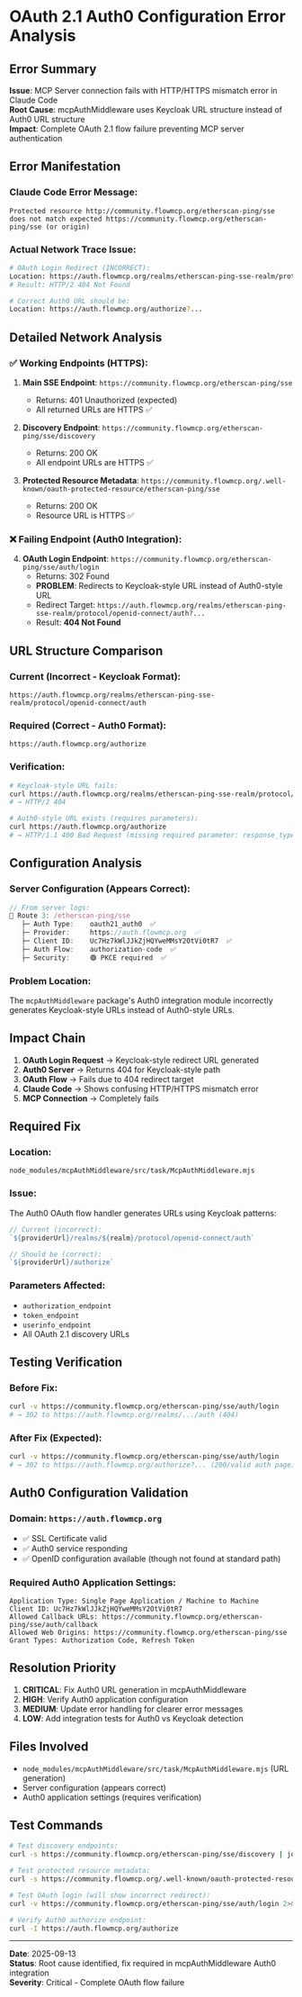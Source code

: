 # OAuth 2.1 Auth0 Configuration Error Analysis

## **Error Summary**

**Issue**: MCP Server connection fails with HTTP/HTTPS mismatch error in Claude Code  
**Root Cause**: mcpAuthMiddleware uses Keycloak URL structure instead of Auth0 URL structure  
**Impact**: Complete OAuth 2.1 flow failure preventing MCP server authentication  

## **Error Manifestation**

### Claude Code Error Message:
```
Protected resource http://community.flowmcp.org/etherscan-ping/sse does not match expected https://community.flowmcp.org/etherscan-ping/sse (or origin)
```

### Actual Network Trace Issue:
```bash
# OAuth Login Redirect (INCORRECT):
Location: https://auth.flowmcp.org/realms/etherscan-ping-sse-realm/protocol/openid-connect/auth?...
# Result: HTTP/2 404 Not Found

# Correct Auth0 URL should be:
Location: https://auth.flowmcp.org/authorize?...
```

## **Detailed Network Analysis**

### ✅ Working Endpoints (HTTPS):
1. **Main SSE Endpoint**: `https://community.flowmcp.org/etherscan-ping/sse`
   - Returns: 401 Unauthorized (expected)
   - All returned URLs are HTTPS ✅

2. **Discovery Endpoint**: `https://community.flowmcp.org/etherscan-ping/sse/discovery`
   - Returns: 200 OK
   - All endpoint URLs are HTTPS ✅

3. **Protected Resource Metadata**: `https://community.flowmcp.org/.well-known/oauth-protected-resource/etherscan-ping/sse`
   - Returns: 200 OK
   - Resource URL is HTTPS ✅

### ❌ Failing Endpoint (Auth0 Integration):
4. **OAuth Login Endpoint**: `https://community.flowmcp.org/etherscan-ping/sse/auth/login`
   - Returns: 302 Found
   - **PROBLEM**: Redirects to Keycloak-style URL instead of Auth0-style URL
   - Redirect Target: `https://auth.flowmcp.org/realms/etherscan-ping-sse-realm/protocol/openid-connect/auth?...`
   - Result: **404 Not Found**

## **URL Structure Comparison**

### Current (Incorrect - Keycloak Format):
```
https://auth.flowmcp.org/realms/etherscan-ping-sse-realm/protocol/openid-connect/auth
```

### Required (Correct - Auth0 Format):
```
https://auth.flowmcp.org/authorize
```

### Verification:
```bash
# Keycloak-style URL fails:
curl https://auth.flowmcp.org/realms/etherscan-ping-sse-realm/protocol/openid-connect/auth
# → HTTP/2 404

# Auth0-style URL exists (requires parameters):
curl https://auth.flowmcp.org/authorize
# → HTTP/1.1 400 Bad Request (missing required parameter: response_type)
```

## **Configuration Analysis**

### Server Configuration (Appears Correct):
```javascript
// From server logs:
📍 Route 3: /etherscan-ping/sse
   ├─ Auth Type:    oauth21_auth0  ✅
   ├─ Provider:     https://auth.flowmcp.org  ✅
   ├─ Client ID:    Uc7Hz7kWlJJkZjHQYweMMsY2OtVi0tR7  ✅
   ├─ Auth Flow:    authorization-code  ✅
   ├─ Security:     🟢 PKCE required  ✅
```

### Problem Location:
The `mcpAuthMiddleware` package's Auth0 integration module incorrectly generates Keycloak-style URLs instead of Auth0-style URLs.

## **Impact Chain**

1. **OAuth Login Request** → Keycloak-style redirect URL generated
2. **Auth0 Server** → Returns 404 for Keycloak-style path
3. **OAuth Flow** → Fails due to 404 redirect target
4. **Claude Code** → Shows confusing HTTP/HTTPS mismatch error
5. **MCP Connection** → Completely fails

## **Required Fix**

### Location:
`node_modules/mcpAuthMiddleware/src/task/McpAuthMiddleware.mjs`

### Issue:
The Auth0 OAuth flow handler generates URLs using Keycloak patterns:
```javascript
// Current (incorrect):
`${providerUrl}/realms/${realm}/protocol/openid-connect/auth`

// Should be (correct):
`${providerUrl}/authorize`
```

### Parameters Affected:
- `authorization_endpoint`
- `token_endpoint` 
- `userinfo_endpoint`
- All OAuth 2.1 discovery URLs

## **Testing Verification**

### Before Fix:
```bash
curl -v https://community.flowmcp.org/etherscan-ping/sse/auth/login
# → 302 to https://auth.flowmcp.org/realms/.../auth (404)
```

### After Fix (Expected):
```bash
curl -v https://community.flowmcp.org/etherscan-ping/sse/auth/login  
# → 302 to https://auth.flowmcp.org/authorize?... (200/valid auth page)
```

## **Auth0 Configuration Validation**

### Domain: `https://auth.flowmcp.org`
- ✅ SSL Certificate valid
- ✅ Auth0 service responding
- ✅ OpenID configuration available (though not found at standard path)

### Required Auth0 Application Settings:
```
Application Type: Single Page Application / Machine to Machine
Client ID: Uc7Hz7kWlJJkZjHQYweMMsY2OtVi0tR7
Allowed Callback URLs: https://community.flowmcp.org/etherscan-ping/sse/auth/callback
Allowed Web Origins: https://community.flowmcp.org/etherscan-ping/sse
Grant Types: Authorization Code, Refresh Token
```

## **Resolution Priority**

1. **CRITICAL**: Fix Auth0 URL generation in mcpAuthMiddleware
2. **HIGH**: Verify Auth0 application configuration
3. **MEDIUM**: Update error handling for clearer error messages
4. **LOW**: Add integration tests for Auth0 vs Keycloak detection

## **Files Involved**

- `node_modules/mcpAuthMiddleware/src/task/McpAuthMiddleware.mjs` (URL generation)
- Server configuration (appears correct)
- Auth0 application settings (requires verification)

## **Test Commands**

```bash
# Test discovery endpoints:
curl -s https://community.flowmcp.org/etherscan-ping/sse/discovery | jq '.endpoints'

# Test protected resource metadata:
curl -s https://community.flowmcp.org/.well-known/oauth-protected-resource/etherscan-ping/sse | jq '.resource'

# Test OAuth login (will show incorrect redirect):
curl -v https://community.flowmcp.org/etherscan-ping/sse/auth/login 2>&1 | grep Location

# Verify Auth0 authorize endpoint:
curl -I https://auth.flowmcp.org/authorize
```

---

**Date**: 2025-09-13  
**Status**: Root cause identified, fix required in mcpAuthMiddleware Auth0 integration  
**Severity**: Critical - Complete OAuth flow failure